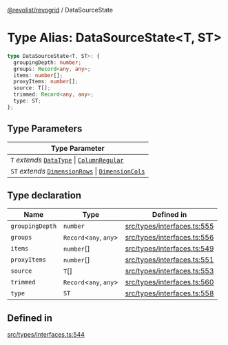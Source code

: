 [@revolist/revogrid](README.md) / DataSourceState

# Type Alias: DataSourceState\<T, ST\>

```ts
type DataSourceState<T, ST>: {
  groupingDepth: number;
  groups: Record<any, any>;
  items: number[];
  proxyItems: number[];
  source: T[];
  trimmed: Record<any, any>;
  type: ST;
};
```

## Type Parameters

| Type Parameter |
| ------ |
| `T` *extends* [`DataType`](TypeAlias.DataType.md) \| [`ColumnRegular`](Interface.ColumnRegular.md) |
| `ST` *extends* [`DimensionRows`](TypeAlias.DimensionRows.md) \| [`DimensionCols`](TypeAlias.DimensionCols.md) |

## Type declaration

| Name | Type | Defined in |
| ------ | ------ | ------ |
| `groupingDepth` | `number` | [src/types/interfaces.ts:555](https://github.com/revolist/revogrid/blob/ad41fd58f9a9de46c1cfbe02ca82c22180ee685c/src/types/interfaces.ts#L555) |
| `groups` | `Record`\<`any`, `any`\> | [src/types/interfaces.ts:556](https://github.com/revolist/revogrid/blob/ad41fd58f9a9de46c1cfbe02ca82c22180ee685c/src/types/interfaces.ts#L556) |
| `items` | `number`[] | [src/types/interfaces.ts:549](https://github.com/revolist/revogrid/blob/ad41fd58f9a9de46c1cfbe02ca82c22180ee685c/src/types/interfaces.ts#L549) |
| `proxyItems` | `number`[] | [src/types/interfaces.ts:551](https://github.com/revolist/revogrid/blob/ad41fd58f9a9de46c1cfbe02ca82c22180ee685c/src/types/interfaces.ts#L551) |
| `source` | `T`[] | [src/types/interfaces.ts:553](https://github.com/revolist/revogrid/blob/ad41fd58f9a9de46c1cfbe02ca82c22180ee685c/src/types/interfaces.ts#L553) |
| `trimmed` | `Record`\<`any`, `any`\> | [src/types/interfaces.ts:560](https://github.com/revolist/revogrid/blob/ad41fd58f9a9de46c1cfbe02ca82c22180ee685c/src/types/interfaces.ts#L560) |
| `type` | `ST` | [src/types/interfaces.ts:558](https://github.com/revolist/revogrid/blob/ad41fd58f9a9de46c1cfbe02ca82c22180ee685c/src/types/interfaces.ts#L558) |

## Defined in

[src/types/interfaces.ts:544](https://github.com/revolist/revogrid/blob/ad41fd58f9a9de46c1cfbe02ca82c22180ee685c/src/types/interfaces.ts#L544)
